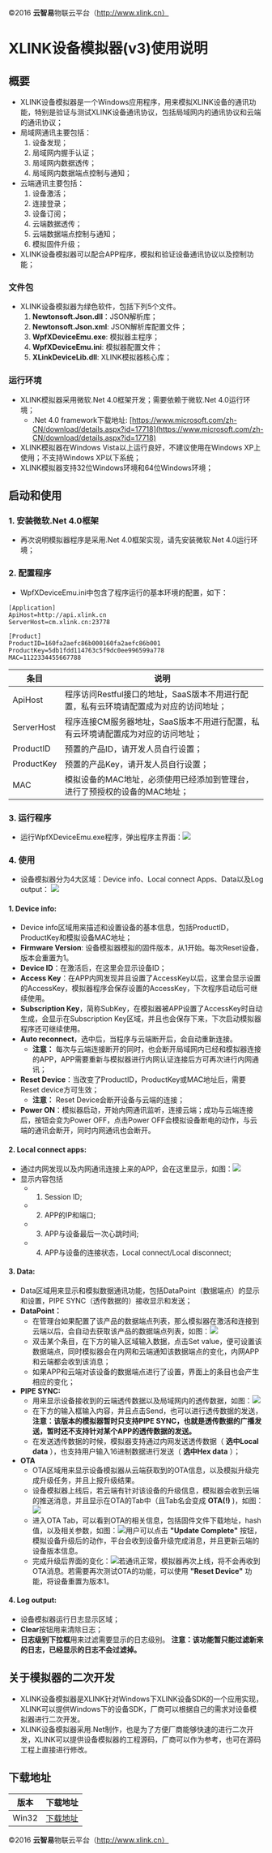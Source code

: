 ©2016  **云智易**物联云平台（http://www.xlink.cn）

# XLINK设备模拟器(v3)使用说明

## 概要

* XLINK设备模拟器是一个Windows应用程序，用来模拟XLINK设备的通讯功能，特别是验证与测试XLINK设备通讯协议，包括局域网内的通讯协议和云端的通讯协议；
* 局域网通讯主要包括：
	1. 设备发现；
	2. 局域网内握手认证；
	3. 局域网内数据透传；
	4. 局域网内数据端点控制与通知；
* 云端通讯主要包括：
	1. 设备激活；
	2. 连接登录；
	3. 设备订阅；
	4. 云端数据透传；
	5. 云端数据端点控制与通知； 
	6. 模拟固件升级；
* XLINK设备模拟器可以配合APP程序，模拟和验证设备通讯协议以及控制功能；

### 文件包

* XLINK设备模拟器为绿色软件，包括下列5个文件。
	1. **Newtonsoft.Json.dll**：JSON解析库； 
	2. **Newtonsoft.Json.xml**: JSON解析库配置文件；
	3. **WpfXDeviceEmu.exe**: 模拟器主程序；
	4. **WpfXDeviceEmu.ini**: 模拟器配置文件；
	5. **XLinkDeviceLib.dll**: XLINK模拟器核心库；

### 运行环境

* XLINK模拟器采用微软.Net 4.0框架开发；需要依赖于微软.Net 4.0运行环境；
	* .Net 4.0 framework下载地址: [https://www.microsoft.com/zh-CN/download/details.aspx?id=17718](https://www.microsoft.com/zh-CN/download/details.aspx?id=17718)
* XLINK模拟器在Windows Vista以上运行良好，不建议使用在Windows XP上使用；不支持Windows XP以下系统；
* XLINK模拟器支持32位Windows环境和64位Windows环境；

## 启动和使用

### 1. 安装微软.Net 4.0框架

* 再次说明模拟器程序是采用.Net 4.0框架实现，请先安装微软.Net 4.0运行环境；

### 2. 配置程序

* WpfXDeviceEmu.ini中包含了程序运行的基本环境的配置，如下：
	
```
[Application]ApiHost=http://api.xlink.cnServerHost=cm.xlink.cn:23778[Product]ProductID=160fa2aefc86b000160fa2aefc86b001ProductKey=5db1fdd114763c5f9dc0ee996599a778MAC=1122334455667788	
```

条目 | 说明 
--- | ---
ApiHost | 程序访问Restful接口的地址，SaaS版本不用进行配置，私有云环境请配置成为对应的访问地址；
ServerHost | 程序连接CM服务器地址，SaaS版本不用进行配置，私有云环境请配置成为对应的访问地址；
ProductID | 预置的产品ID，请开发人员自行设置；
ProductKey | 预置的产品Key，请开发人员自行设置；
MAC | 模拟设备的MAC地址，必须使用已经添加到管理台，进行了预授权的设备的MAC地址；

### 3. 运行程序

* 运行WpfXDeviceEmu.exe程序，弹出程序主界面：![](images/mainwindow.png)

### 4. 使用

* 设备模拟器分为4大区域：Device info、Local connect Apps、Data以及Log output：
![](images/device_info.png)

#### 1. Device info:

* Device info区域用来描述和设置设备的基本信息，包括ProductID，ProductKey和模拟设备MAC地址；
* **Firmware Version**: 设备模拟器模拟的固件版本，从1开始。每次Reset设备，版本会重置为1。
* **Device ID**：在激活后，在这里会显示设备ID；
* **Access Key**：在APP内网发现并且设置了AccessKey以后，这里会显示设置的AccessKey，模拟器程序会保存设置的AccessKey，下次程序启动后可继续使用。
* **Subscription Key**，简称SubKey，在模拟器被APP设置了AccessKey时自动生成，会显示在Subscription Key区域，并且也会保存下来，下次启动模拟器程序还可继续使用。
* **Auto reconnect**，选中后，当程序与云端断开后，会自动重新连接。 
	* **注意：** 每次与云端连接断开的同时，也会断开局域网内已经和模拟器连接的APP，APP需要重新与模拟器进行内网认证连接后方可再次进行内网通讯；
* **Reset Device**：当改变了ProductID，ProductKey或MAC地址后，需要Reset device方可生效；
	* **注意：** Reset Device会断开设备与云端的连接；
* **Power ON**：模拟器启动，开始内网通讯监听，连接云端；成功与云端连接后，按钮会变为Power OFF，点击Power OFF会模拟设备断电的动作，与云端的通讯会断开，同时内网通讯也会断开。
	
#### 2. Local connect apps:

* 通过内网发现以及内网通讯连接上来的APP，会在这里显示，如图：![](images/localapps.png)
* 显示内容包括
	* 1. Session ID;
	* 2. APP的IP和端口;
	* 3. APP与设备最后一次心跳时间;
	* 4. APP与设备的连接状态，Local connect/Local disconnect;

#### 3. Data:

* Data区域用来显示和模拟数据通讯功能，包括DataPoint（数据端点）的显示和设置，PIPE SYNC（透传数据的）接收显示和发送；
* **DataPoint：**
	* 在管理台如果配置了该产品的数据端点列表，那么模拟器在激活和连接到云端以后，会自动去获取该产品的数据端点列表，如图：![](images/datapoint.png)
	* 双击某个条目，在下方的输入区域输入数据，点击Set value，便可设置该数据端点，同时模拟器会在内网和云端通知该数据端点的变化，内网APP和云端都会收到该消息；
	* 如果APP和云端对该设备的数据端点进行了设置，界面上的条目也会产生相应的变化；
* **PIPE SYNC:**
	* 用来显示设备接收到的云端透传数据以及局域网内的透传数据，如图：![](images/pipe_sync.png)
	* 在下方的输入框输入内容，并且点击Send，也可以进行透传数据的发送， **注意：该版本的模拟器暂时只支持PIPE SYNC，也就是透传数据的广播发送，暂时还不支持针对某个APP的透传数据的发送。**
	* 在发送透传数据的时候，模拟器支持通过内网发送透传数据（ **选中Local data** ），也支持用户输入16进制数据进行发送（ **选中Hex data** ）；
* **OTA**
	* OTA区域用来显示设备模拟器从云端获取到的OTA信息，以及模拟升级完成升级任务，并且上报升级结果。
	* 设备模拟器上线后，若云端有针对该设备的升级信息，模拟器会收到云端的推送消息，并且显示在OTA的Tab中（且Tab名会变成 **OTA(!)** )，如图：![](images/ota1.png)
	* 进入OTA Tab，可以看到OTA的相关信息，包括固件文件下载地址，hash值，以及相关参数，如图：![](images/ota2.png)用户可以点击 **"Update Complete"** 按钮，模拟设备升级后的动作，平台会收到设备升级完成消息，并且更新云端的设备版本信息。
	* 完成升级后界面的变化：![](images/ota3.png)若通讯正常，模拟器再次上线，将不会再收到OTA消息。若需要再次测试OTA的功能，可以使用 **"Reset Device"** 功能，将设备重置为版本1。

#### 4. Log output:

* 设备模拟器运行日志显示区域；
* **Clear**按钮用来清除日志；
* **日志级别下拉框**用来过滤需要显示的日志级别。 **注意：该功能暂只能过滤新来的日志，已经显示的日志不会过滤掉。**

## 关于模拟器的二次开发

* XLINK设备模拟器是XLINK针对Windows下XLINK设备SDK的一个应用实现，XLINK可以提供Windows下的设备SDK，厂商可以根据自己的需求对设备模拟器进行二次开发。
* XLINK设备模拟器采用.Net制作，也是为了方便厂商能够快速的进行二次开发，XLINK可以提供设备模拟器的工程源码，厂商可以作为参考，也可在源码工程上直接进行修改。

## 下载地址

版本 | 下载地址 
--- | ---
Win32 | [下载地址](https://raw.githubusercontent.com/xlink-corp/xlink-sdk/master/%E7%A1%AC%E4%BB%B6%E6%A8%A1%E6%8B%9F%E5%99%A8_v3/win32/XlinkDeviceSimulator_v3.zip) |

©2016  **云智易**物联云平台（http://www.xlink.cn）
